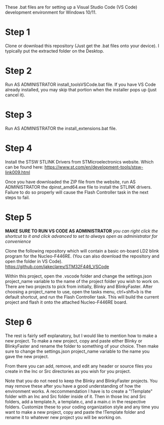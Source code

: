These .bat files are for setting up a Visual Studio Code (VS Code) development environment for 
Windows 10/11.

# Step 1
Clone or download this repository (Just get the .bat files onto your device). I typically put
the extracted folder on the Desktop.

# Step 2
Run AS ADMINISTRATOR install_toolsVSCode.bat file.
If you have VS Code already installed, you may skip that portion when the installer pops up (just
cancel it).

# Step 3
Run AS ADMINISTRATOR the install_extensions.bat file.

# Step 4
Install the STSW STLINK Drivers from STMicroelectronics website. Which can be found here:
https://www.st.com/en/development-tools/stsw-link009.html

Once you have downloaded the ZIP file from the website, run AS ADMINISTRATOR the dpinst_amd64.exe
file to install the STLINK drivers. Failure to do so properly will cause the Flash Controller task
in the next steps to fail.

# Step 5
**MAKE SURE TO RUN VS CODE AS ADMINISTRATOR** *you can right click the shortcut to it and click* 
*advanced to set to always open as administrator for convenience*

Clone the following repository which will contain a basic on-board LD2 blink program for the 
Nucleo-F446RE. (You can also download the repository and open the folder in VS Code).
https://github.com/jakeclarey/STM32F446_VSCode

Within this project, open the .vscode folder and change the settings.json project_name variable to 
the name of the project folder you wish to work on. There are two projects to pick from initially, 
Blinky and BlinkyFaster. After choosing a project_name to use, open the tasks menu, ctrl+shft+b is
the default shortcut, and run the Flash Controller task. This will build the current project and 
flash it onto the attached Nucleo-F446RE board.

# Step 6
The rest is fairly self explanatory, but I would like to mention how to make a new project. To make
a new project, copy and paste either Blinky or BlinkyFaster and rename the folder to something of 
your choice. Then make sure to change the settings.json project_name variable to the name you gave
the new project.

From there you can add, remove, and edit any header or source files you create in the Inc or Src
directories as you wish for you project.

Note that you do not need to keep the Blinky and BlinkyFaster projects. You may remove these after
you have a good understanding of how the environment works. A reccommendation I have is to create a
"!Template" folder with an Inc and Src folder inside of it. Then in those Inc and Src folders, add
a template.h, a template.c, and a main.c in the respective folders. Customize these to your coding
organization style and any time you want to make a new project, copy and paste the !Template folder
and rename it to whatever new project you will be working on.
